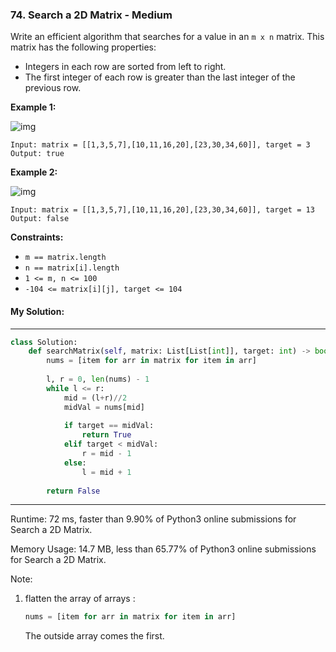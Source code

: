 ### 74. Search a 2D Matrix - Medium

Write an efficient algorithm that searches for a value in an `m x n` matrix. This matrix has the following properties:

- Integers in each row are sorted from left to right.
- The first integer of each row is greater than the last integer of the previous row.

 

**Example 1:**

![img](https://assets.leetcode.com/uploads/2020/10/05/mat.jpg)

```
Input: matrix = [[1,3,5,7],[10,11,16,20],[23,30,34,60]], target = 3
Output: true
```

**Example 2:**

![img](https://assets.leetcode.com/uploads/2020/10/05/mat2.jpg)

```
Input: matrix = [[1,3,5,7],[10,11,16,20],[23,30,34,60]], target = 13
Output: false
```

 

**Constraints:**

- `m == matrix.length`
- `n == matrix[i].length`
- `1 <= m, n <= 100`
- `-104 <= matrix[i][j], target <= 104`



#### My Solution:

---
```python
class Solution:
    def searchMatrix(self, matrix: List[List[int]], target: int) -> bool:
        nums = [item for arr in matrix for item in arr]
        
        l, r = 0, len(nums) - 1
        while l <= r:
            mid = (l+r)//2
            midVal = nums[mid]
            
            if target == midVal:
                return True
            elif target < midVal:
                r = mid - 1
            else:
                l = mid + 1
                
        return False
```

---

Runtime: 72 ms, faster than 9.90% of Python3 online submissions for Search a 2D Matrix.

Memory Usage: 14.7 MB, less than 65.77% of Python3 online submissions for Search a 2D Matrix.



Note:

1. flatten the array of arrays :

   ```python
   nums = [item for arr in matrix for item in arr]
   ```

   The outside array comes the first.
